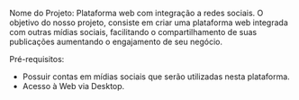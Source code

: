 Nome do Projeto: Plataforma web com integração a redes sociais.
O objetivo do nosso projeto, consiste em criar uma plataforma web integrada com outras mídias sociais, facilitando o compartilhamento de suas publicações aumentando o engajamento de seu negócio.

Pré-requisitos:
- Possuir contas em mídias sociais que serão utilizadas nesta plataforma.
- Acesso à Web via Desktop.

